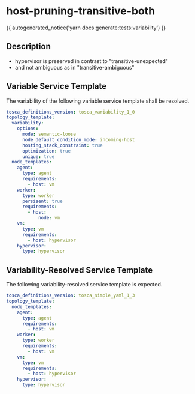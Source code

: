 # host-pruning-transitive-both

{{ autogenerated_notice('yarn docs:generate:tests:variability') }}

## Description

- hypervisor is preserved in contrast to "transitive-unexpected"
- and not ambiguous as in "transitive-ambiguous"


## Variable Service Template

The variability of the following variable service template shall be resolved.

```yaml linenums="1"
tosca_definitions_version: tosca_variability_1_0
topology_template:
  variability:
    options:
      mode: semantic-loose
      node_default_condition_mode: incoming-host
      hosting_stack_constraint: true
      optimization: true
      unique: true
  node_templates:
    agent:
      type: agent
      requirements:
        - host: vm
    worker:
      type: worker
      persisent: true
      requirements:
        - host:
            node: vm
    vm:
      type: vm
      requirements:
        - host: hypervisor
    hypervisor:
      type: hypervisor
```



## Variability-Resolved Service Template

The following variability-resolved service template is expected.

```yaml linenums="1"
tosca_definitions_version: tosca_simple_yaml_1_3
topology_template:
  node_templates:
    agent:
      type: agent
      requirements:
        - host: vm
    worker:
      type: worker
      requirements:
        - host: vm
    vm:
      type: vm
      requirements:
        - host: hypervisor
    hypervisor:
      type: hypervisor
```

